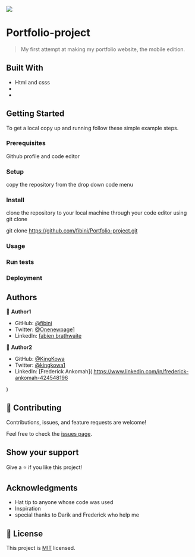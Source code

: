 ![](https://img.shields.io/badge/Microverse-blueviolet)

# Portfolio-project

> My first attempt at making my portfolio website, the mobile edition.


## Built With

- Html and csss
-
-

## Getting Started


To get a local copy up and running follow these simple example steps.

### Prerequisites
Github profile and code editor

### Setup
copy the repository from the drop down code menu

### Install
clone the repository to your local machine through your code editor using git clone

git clone https://github.com/fibini/Portfolio-project.git

### Usage

### Run tests

### Deployment



## Authors

👤 **Author1**

- GitHub: [@fibini](https://github.com/fibini)
- Twitter: [@Onenewpage1](https://twitter.com/Onenewpage1)
- LinkedIn: [fabien brathwaite](https://www.linkedin.com/in/fabien-brathwaite-91150822a/)

👤 **Author2**
- GitHub: [@KingKowa](https://github.com/KingKowa)
- Twitter: [@kingkowa1](https://twitter.com/kingkowa1)
- LinkedIn: [Frederick Ankomah]( https://www.linkedin.com/in/frederick-ankomah-424548196

)

## 🤝 Contributing

Contributions, issues, and feature requests are welcome!

Feel free to check the [issues page](../../issues/).

## Show your support

Give a ⭐️ if you like this project!

## Acknowledgments

- Hat tip to anyone whose code was used
- Inspiration
- special thanks to Darik and Frederick who help me

## 📝 License

This project is [MIT](./MIT.md) licensed.
